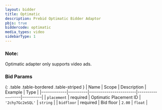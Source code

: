 ```yaml
---
layout: bidder
title: Optimatic
description: Prebid Optimatic Bidder Adaptor
pbjs: true
biddercode: optimatic
media_types: video
sidebarType: 1
---
```


### Note:

Optimatic adapter only supports video ads.

### Bid Params

{: .table .table-bordered .table-striped }
| Name        | Scope    | Description            | Example          | Type     |
|-------------|----------|------------------------|------------------|----------|
| `placement` | required | Optimatic Placement ID | `'2chy7Gc2eSQL'` | `string` |
| `bidfloor`  | required | Bid floor              | `2.00`           | `float`  |
